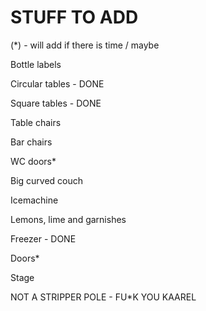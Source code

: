 # STUFF TO ADD

(*) - will add if there is time / maybe

Bottle labels 

Circular tables - DONE

Square tables - DONE

Table chairs

Bar chairs

WC doors*

Big curved couch

Icemachine

Lemons, lime and garnishes

Freezer - DONE

Doors*

Stage

NOT A STRIPPER POLE - FU*K YOU KAAREL
